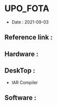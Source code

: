 # UPO_FOTA
 - Date : 2021-09-03

## Reference link : 

## Hardware : 

## DeskTop :
 - IAR Compiler
 
## Software :

